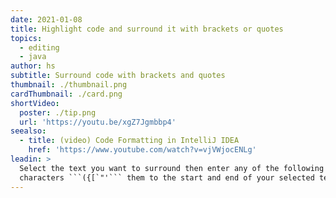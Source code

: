 ```yaml
---
date: 2021-01-08
title: Highlight code and surround it with brackets or quotes
topics:
  - editing
  - java
author: hs
subtitle: Surround code with brackets and quotes
thumbnail: ./thumbnail.png
cardThumbnail: ./card.png
shortVideo:
  poster: ./tip.png
  url: 'https://youtu.be/xgZ7Jgmbbp4'
seealso:
  - title: (video) Code Formatting in IntelliJ IDEA
    href: 'https://www.youtube.com/watch?v=vjVWjocENLg'
leadin: >
  Select the text you want to surround then enter any of the following
  characters ```({[`"'``` them to the start and end of your selected text.
---
```


